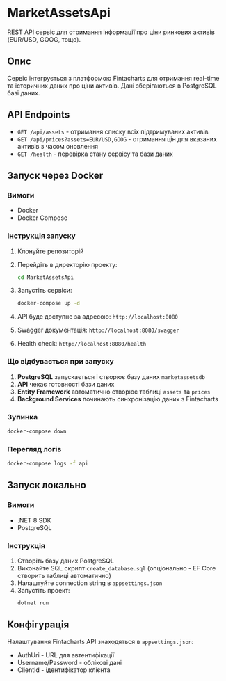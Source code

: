 # MarketAssetsApi

REST API сервіс для отримання інформації про ціни ринкових активів (EUR/USD, GOOG, тощо).

## Опис

Сервіс інтегрується з платформою Fintacharts для отримання real-time та історичних даних про ціни активів. Дані зберігаються в PostgreSQL базі даних.

## API Endpoints

- `GET /api/assets` - отримання списку всіх підтримуваних активів
- `GET /api/prices?assets=EUR/USD,GOOG` - отримання цін для вказаних активів з часом оновлення
- `GET /health` - перевірка стану сервісу та бази даних

## Запуск через Docker

### Вимоги
- Docker
- Docker Compose

### Інструкція запуску

1. Клонуйте репозиторій
2. Перейдіть в директорію проекту:
   ```bash
   cd MarketAssetsApi
   ```

3. Запустіть сервіси:
   ```bash
   docker-compose up -d
   ```

4. API буде доступне за адресою: `http://localhost:8080`
5. Swagger документація: `http://localhost:8080/swagger`
6. Health check: `http://localhost:8080/health`

### Що відбувається при запуску

1. **PostgreSQL** запускається і створює базу даних `marketassetsdb`
2. **API** чекає готовності бази даних
3. **Entity Framework** автоматично створює таблиці `assets` та `prices`
4. **Background Services** починають синхронізацію даних з Fintacharts

### Зупинка
```bash
docker-compose down
```

### Перегляд логів
```bash
docker-compose logs -f api
```

## Запуск локально

### Вимоги
- .NET 8 SDK
- PostgreSQL

### Інструкція

1. Створіть базу даних PostgreSQL
2. Виконайте SQL скрипт `create_database.sql` (опціонально - EF Core створить таблиці автоматично)
3. Налаштуйте connection string в `appsettings.json`
4. Запустіть проект:
   ```bash
   dotnet run
   ```

## Конфігурація

Налаштування Fintacharts API знаходяться в `appsettings.json`:
- AuthUri - URL для автентифікації
- Username/Password - облікові дані
- ClientId - ідентифікатор клієнта 